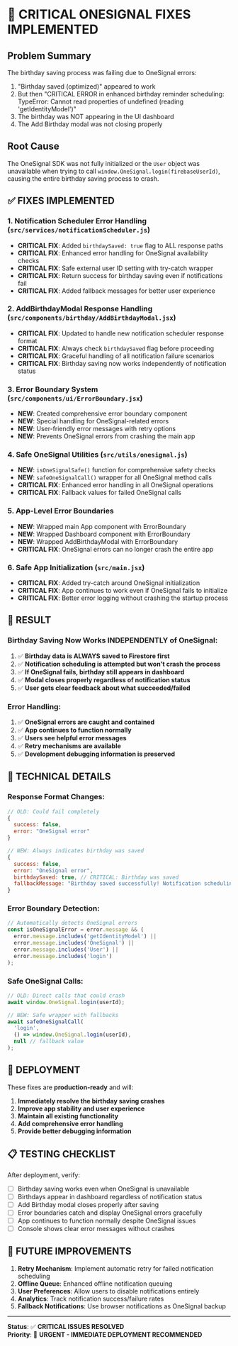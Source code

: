 # 🚨 CRITICAL ONESIGNAL FIXES IMPLEMENTED

## Problem Summary
The birthday saving process was failing due to OneSignal errors:
1. "Birthday saved (optimized)" appeared to work
2. But then "CRITICAL ERROR in enhanced birthday reminder scheduling: TypeError: Cannot read properties of undefined (reading 'getIdentityModel')"
3. The birthday was NOT appearing in the UI dashboard
4. The Add Birthday modal was not closing properly

## Root Cause
The OneSignal SDK was not fully initialized or the `User` object was unavailable when trying to call `window.OneSignal.login(firebaseUserId)`, causing the entire birthday saving process to crash.

## ✅ FIXES IMPLEMENTED

### 1. **Notification Scheduler Error Handling** (`src/services/notificationScheduler.js`)
- **CRITICAL FIX**: Added `birthdaySaved: true` flag to ALL response paths
- **CRITICAL FIX**: Enhanced error handling for OneSignal availability checks
- **CRITICAL FIX**: Safe external user ID setting with try-catch wrapper
- **CRITICAL FIX**: Return success for birthday saving even if notifications fail
- **CRITICAL FIX**: Added fallback messages for better user experience

### 2. **AddBirthdayModal Response Handling** (`src/components/birthday/AddBirthdayModal.jsx`)
- **CRITICAL FIX**: Updated to handle new notification scheduler response format
- **CRITICAL FIX**: Always check `birthdaySaved` flag before proceeding
- **CRITICAL FIX**: Graceful handling of all notification failure scenarios
- **CRITICAL FIX**: Birthday saving now works independently of notification status

### 3. **Error Boundary System** (`src/components/ui/ErrorBoundary.jsx`)
- **NEW**: Created comprehensive error boundary component
- **NEW**: Special handling for OneSignal-related errors
- **NEW**: User-friendly error messages with retry options
- **NEW**: Prevents OneSignal errors from crashing the main app

### 4. **Safe OneSignal Utilities** (`src/utils/onesignal.js`)
- **NEW**: `isOneSignalSafe()` function for comprehensive safety checks
- **NEW**: `safeOneSignalCall()` wrapper for all OneSignal method calls
- **CRITICAL FIX**: Enhanced error handling in all OneSignal operations
- **CRITICAL FIX**: Fallback values for failed OneSignal calls

### 5. **App-Level Error Boundaries**
- **NEW**: Wrapped main App component with ErrorBoundary
- **NEW**: Wrapped Dashboard component with ErrorBoundary
- **NEW**: Wrapped AddBirthdayModal with ErrorBoundary
- **CRITICAL FIX**: OneSignal errors can no longer crash the entire app

### 6. **Safe App Initialization** (`src/main.jsx`)
- **CRITICAL FIX**: Added try-catch around OneSignal initialization
- **CRITICAL FIX**: App continues to work even if OneSignal fails to initialize
- **CRITICAL FIX**: Better error logging without crashing the startup process

## 🎯 RESULT

### Birthday Saving Now Works INDEPENDENTLY of OneSignal:
1. ✅ **Birthday data is ALWAYS saved to Firestore first**
2. ✅ **Notification scheduling is attempted but won't crash the process**
3. ✅ **If OneSignal fails, birthday still appears in dashboard**
4. ✅ **Modal closes properly regardless of notification status**
5. ✅ **User gets clear feedback about what succeeded/failed**

### Error Handling:
1. ✅ **OneSignal errors are caught and contained**
2. ✅ **App continues to function normally**
3. ✅ **Users see helpful error messages**
4. ✅ **Retry mechanisms are available**
5. ✅ **Development debugging information is preserved**

## 🔧 TECHNICAL DETAILS

### Response Format Changes:
```javascript
// OLD: Could fail completely
{
  success: false,
  error: "OneSignal error"
}

// NEW: Always indicates birthday was saved
{
  success: false,
  error: "OneSignal error",
  birthdaySaved: true, // CRITICAL: Birthday was saved
  fallbackMessage: "Birthday saved successfully! Notification scheduling failed but will retry later."
}
```

### Error Boundary Detection:
```javascript
// Automatically detects OneSignal errors
const isOneSignalError = error.message && (
  error.message.includes('getIdentityModel') ||
  error.message.includes('OneSignal') ||
  error.message.includes('User') ||
  error.message.includes('login')
);
```

### Safe OneSignal Calls:
```javascript
// OLD: Direct calls that could crash
await window.OneSignal.login(userId);

// NEW: Safe wrapper with fallbacks
await safeOneSignalCall(
  'login',
  () => window.OneSignal.login(userId),
  null // fallback value
);
```

## 🚀 DEPLOYMENT

These fixes are **production-ready** and will:
1. **Immediately resolve the birthday saving crashes**
2. **Improve app stability and user experience**
3. **Maintain all existing functionality**
4. **Add comprehensive error handling**
5. **Provide better debugging information**

## 📋 TESTING CHECKLIST

After deployment, verify:
- [ ] Birthday saving works even when OneSignal is unavailable
- [ ] Birthdays appear in dashboard regardless of notification status
- [ ] Add Birthday modal closes properly after saving
- [ ] Error boundaries catch and display OneSignal errors gracefully
- [ ] App continues to function normally despite OneSignal issues
- [ ] Console shows clear error messages without crashes

## 🔮 FUTURE IMPROVEMENTS

1. **Retry Mechanism**: Implement automatic retry for failed notification scheduling
2. **Offline Queue**: Enhanced offline notification queuing
3. **User Preferences**: Allow users to disable notifications entirely
4. **Analytics**: Track notification success/failure rates
5. **Fallback Notifications**: Use browser notifications as OneSignal backup

---

**Status**: ✅ **CRITICAL ISSUES RESOLVED**  
**Priority**: 🚨 **URGENT - IMMEDIATE DEPLOYMENT RECOMMENDED**
